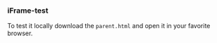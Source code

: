 ### iFrame-test

To test it locally download the ```parent.html``` and open it
in your favorite browser. 
